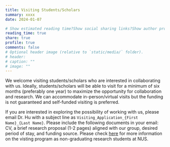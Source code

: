 ```yaml
---
title: Visiting Students/Scholars
summary: xxxx
date: 2024-01-07

# Show estimated reading time?Show social sharing links?Show author profile?Show comments?
reading_time: true
share: true  
profile: true
comments: false
# Optional header image (relative to `static/media/` folder).
# header:  
# caption: ""  
# image: "" 
---
```

We welcome visiting students/scholars who are interested in collaborating with us. Ideally, students/scholars will be able to visit for a minimum of six months (preferably one year) to maximize the opportunity for collaboration and research. We can accommodate in-person/virtual visits but the funding is not guaranteed and self-funded visiting is preferred. 

If you are interested in exploring the possibility of working with us, please email Dr. Hu with a subject line as `Visiting_Application_{First Name}_{Last Name}`. Please include the following documents in your email: CV, a brief research proposal (1-2 pages) aligned with our group, desired period of stay, and funding source. Please check [here](https://www.nus.edu.sg/registrar/prospective-students/non-graduating/research) for more information on the visting program as non-graduating research students at NUS.
